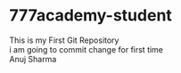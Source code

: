 # 777academy-student

This is my First Git Repository
<br>
i am going to commit change for first time
<br>
Anuj Sharma
